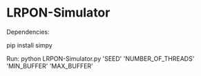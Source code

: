 # LRPON-Simulator

Dependencies:

pip install simpy


Run:
python LRPON-Simulator.py 'SEED' 'NUMBER_OF_THREADS' 'MIN_BUFFER' 'MAX_BUFFER'
